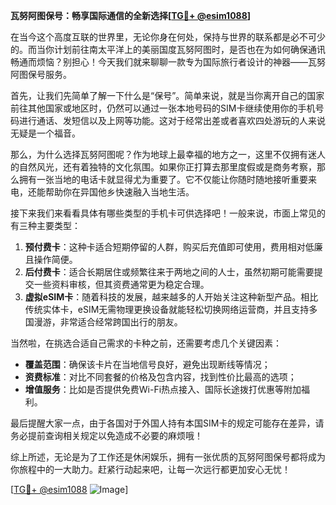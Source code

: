 **瓦努阿图保号：畅享国际通信的全新选择[[TG💪+ @esim1088](https://t.me/s/esim1088)]**

在当今这个高度互联的世界里，无论你身在何处，保持与世界的联系都是必不可少的。而当你计划前往南太平洋上的美丽国度瓦努阿图时，是否也在为如何确保通讯畅通而烦恼？别担心！今天我们就来聊聊一款专为国际旅行者设计的神器——瓦努阿图保号服务。

首先，让我们先简单了解一下什么是“保号”。简单来说，就是当你离开自己的国家前往其他国家或地区时，仍然可以通过一张本地号码的SIM卡继续使用你的手机号码进行通话、发短信以及上网等功能。这对于经常出差或者喜欢四处游玩的人来说无疑是一个福音。

那么，为什么选择瓦努阿图呢？作为地球上最幸福的地方之一，这里不仅拥有迷人的自然风光，还有着独特的文化氛围。如果你正打算去那里度假或是商务考察，那么拥有一张当地的电话卡就显得尤为重要了。它不仅能让你随时随地接听重要来电，还能帮助你在异国他乡快速融入当地生活。

接下来我们来看看具体有哪些类型的手机卡可供选择吧！一般来说，市面上常见的有三种主要类型：

1. **预付费卡**：这种卡适合短期停留的人群，购买后充值即可使用，费用相对低廉且操作简便。
2. **后付费卡**：适合长期居住或频繁往来于两地之间的人士，虽然初期可能需要提交一些资料审核，但其资费通常更为稳定合理。
3. **虚拟eSIM卡**：随着科技的发展，越来越多的人开始关注这种新型产品。相比传统实体卡，eSIM无需物理更换设备就能轻松切换网络运营商，并且支持多国漫游，非常适合经常跨国出行的朋友。

当然啦，在挑选合适自己需求的卡种之前，还需要考虑几个关键因素：
- **覆盖范围**：确保该卡片在当地信号良好，避免出现断线等情况；
- **资费标准**：对比不同套餐的价格及包含内容，找到性价比最高的选项；
- **增值服务**：比如是否提供免费Wi-Fi热点接入、国际长途拨打优惠等附加福利。

最后提醒大家一点，由于各国对于外国人持有本国SIM卡的规定可能存在差异，请务必提前查询相关规定以免造成不必要的麻烦哦！

综上所述，无论是为了工作还是休闲娱乐，拥有一张优质的瓦努阿图保号都将成为你旅程中的一大助力。赶紧行动起来吧，让每一次远行都更加安心无忧！

[[TG💪+ @esim1088](https://t.me/s/esim1088) ![Image](https://i.postimg.cc/4NQfJmqS/Snipaste-2025-05-13-00-14-12.png)]